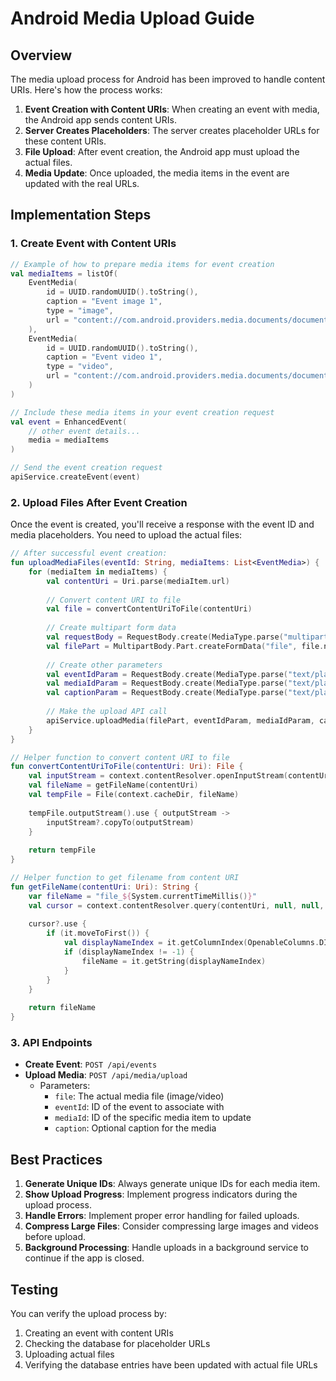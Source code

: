 # Android Media Upload Guide

## Overview

The media upload process for Android has been improved to handle content URIs. Here's how the process works:

1. **Event Creation with Content URIs**: When creating an event with media, the Android app sends content URIs.
2. **Server Creates Placeholders**: The server creates placeholder URLs for these content URIs.
3. **File Upload**: After event creation, the Android app must upload the actual files.
4. **Media Update**: Once uploaded, the media items in the event are updated with the real URLs.

## Implementation Steps

### 1. Create Event with Content URIs

```kotlin
// Example of how to prepare media items for event creation
val mediaItems = listOf(
    EventMedia(
        id = UUID.randomUUID().toString(),
        caption = "Event image 1",
        type = "image",
        url = "content://com.android.providers.media.documents/document/image:12345"
    ),
    EventMedia(
        id = UUID.randomUUID().toString(),
        caption = "Event video 1",
        type = "video",
        url = "content://com.android.providers.media.documents/document/video:67890"
    )
)

// Include these media items in your event creation request
val event = EnhancedEvent(
    // other event details...
    media = mediaItems
)

// Send the event creation request
apiService.createEvent(event)
```

### 2. Upload Files After Event Creation

Once the event is created, you'll receive a response with the event ID and media placeholders. You need to upload the actual files:

```kotlin
// After successful event creation:
fun uploadMediaFiles(eventId: String, mediaItems: List<EventMedia>) {
    for (mediaItem in mediaItems) {
        val contentUri = Uri.parse(mediaItem.url)
        
        // Convert content URI to file
        val file = convertContentUriToFile(contentUri)
        
        // Create multipart form data
        val requestBody = RequestBody.create(MediaType.parse("multipart/form-data"), file)
        val filePart = MultipartBody.Part.createFormData("file", file.name, requestBody)
        
        // Create other parameters
        val eventIdParam = RequestBody.create(MediaType.parse("text/plain"), eventId)
        val mediaIdParam = RequestBody.create(MediaType.parse("text/plain"), mediaItem.id)
        val captionParam = RequestBody.create(MediaType.parse("text/plain"), mediaItem.caption ?: "")
        
        // Make the upload API call
        apiService.uploadMedia(filePart, eventIdParam, mediaIdParam, captionParam)
    }
}

// Helper function to convert content URI to file
fun convertContentUriToFile(contentUri: Uri): File {
    val inputStream = context.contentResolver.openInputStream(contentUri)
    val fileName = getFileName(contentUri)
    val tempFile = File(context.cacheDir, fileName)
    
    tempFile.outputStream().use { outputStream ->
        inputStream?.copyTo(outputStream)
    }
    
    return tempFile
}

// Helper function to get filename from content URI
fun getFileName(contentUri: Uri): String {
    var fileName = "file_${System.currentTimeMillis()}"
    val cursor = context.contentResolver.query(contentUri, null, null, null, null)
    
    cursor?.use {
        if (it.moveToFirst()) {
            val displayNameIndex = it.getColumnIndex(OpenableColumns.DISPLAY_NAME)
            if (displayNameIndex != -1) {
                fileName = it.getString(displayNameIndex)
            }
        }
    }
    
    return fileName
}
```

### 3. API Endpoints

- **Create Event**: `POST /api/events`
- **Upload Media**: `POST /api/media/upload`
  - Parameters: 
    - `file`: The actual media file (image/video)
    - `eventId`: ID of the event to associate with
    - `mediaId`: ID of the specific media item to update
    - `caption`: Optional caption for the media

## Best Practices

1. **Generate Unique IDs**: Always generate unique IDs for each media item.
2. **Show Upload Progress**: Implement progress indicators during the upload process.
3. **Handle Errors**: Implement proper error handling for failed uploads.
4. **Compress Large Files**: Consider compressing large images and videos before upload.
5. **Background Processing**: Handle uploads in a background service to continue if the app is closed.

## Testing

You can verify the upload process by:

1. Creating an event with content URIs
2. Checking the database for placeholder URLs
3. Uploading actual files
4. Verifying the database entries have been updated with actual file URLs 